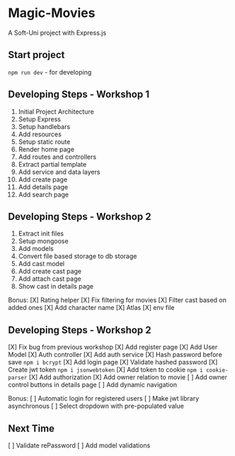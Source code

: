# Magic-Movies
A Soft-Uni project with Express.js

## Start project
`npm run dev` - for developing

## Developing Steps - Workshop 1
1. Initial Project Architecture
2. Setup Express
3. Setup handlebars
4. Add resources
5. Setup static route
6. Render home page
7. Add routes and controllers
8. Extract partial template
9. Add service and data layers
10. Add create page
11. Add details page
12. Add search page

## Developing Steps - Workshop 2
1. Extract init files
2. Setup mongoose
3. Add models
4. Convert file based storage to db storage
5. Add cast model
6. Add create cast page
7. Add attach cast page
8. Show cast in details page

Bonus:
[X] Rating helper
[X] Fix filtering for movies
[X] Filter cast based on added ones
[X] Add character name
[X] Atlas
[X] env file

## Developing Steps - Workshop 2
[X] Fix bug from previous workshop
[X] Add register page 
    [X] Add User Model
    [X] Auth controller
    [X] Add auth service
[X] Hash password before save `npm i bcrypt`
[X] Add login page 
    [X] Validate hashed password
    [X] Create jwt token `npm i jsonwebtoken`
    [X] Add token to cookie `npm i cookie-parser`
[X] Add authorization
[X] Add owner relation to movie
[ ] Add owner control buttons in details page
[ ] Add dynamic navigation

Bonus:
[ ] Automatic login for registered users
[ ] Make jwt library asynchronous
[ ] Select dropdown with pre-populated value

## Next Time
[ ] Validate rePassword
[ ] Add model validations
